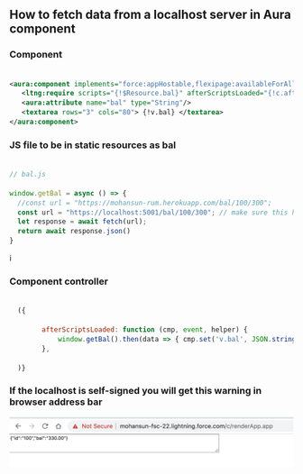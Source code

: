 
## How to fetch data from a localhost server in Aura component 

### Component


``` xml 

<aura:component implements="force:appHostable,flexipage:availableForAllPageTypes,flexipage:availableForRecordHome,force:hasRecordId,forceCommunity:availableForAllPageTypes,force:lightningQuickAction" access="global" >
   <ltng:require scripts="{!$Resource.bal}" afterScriptsLoaded="{!c.afterScriptsLoaded}" />
   <aura:attribute name="bal" type="String"/>
   <textarea rows="3" cols="80"> {!v.bal} </textarea> 
</aura:component>

```

### JS file to be in static resources as bal
```js 

// bal.js

window.getBal = async () => {
  //const url = "https://mohansun-rum.herokuapp.com/bal/100/300";
  const url = "https://localhost:5001/bal/100/300"; // make sure this has right certs and in CSP entry
  let response = await fetch(url);
  return await response.json()
}

```
i
### Component controller

```js

  ({

        afterScriptsLoaded: function (cmp, event, helper) {
   	        window.getBal().then(data => { cmp.set('v.bal', JSON.stringify(data)); });
        },

  )}

```

### If the localhost is self-signed you will get this warning in browser address bar

![localhost self-signed](img/localhost-ssl-1.png)
